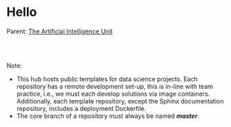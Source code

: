 
# Hello

Parent: [The Artificial Intelligence Unit](https://github.com/theartificialintelligenceunit)

<br>
<br>

Note:

* This hub hosts public templates for data science projects.  Each repository has a remote development set-up, this is in-line with team practice, i.e., we must each develop solutions via image containers.  Additionally, each template repository, except the Sphinx documentation repository, includes a deployment Dockerfile.
* The core branch of a repository must always be named **_master_**.

<br>
<br>

<br>
<br>


<!--
**Here are some ideas to get you started:**

🙋‍♀️ A short introduction - what is your organization all about?
🌈 Contribution guidelines - how can the community get involved?
👩‍💻 Useful resources - where can the community find your docs? Is there anything else the community should know?
🍿 Fun facts - what does your team eat for breakfast?
🧙 Remember, you can do mighty things with the power of [Markdown](https://docs.github.com/github/writing-on-github/getting-started-with-writing-and-formatting-on-github/basic-writing-and-formatting-syntax)
-->
